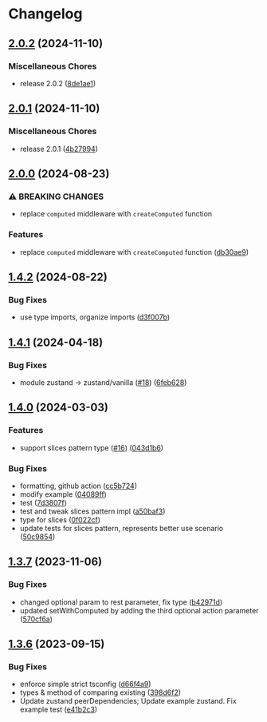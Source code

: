 # Changelog

## [2.0.2](https://github.com/chrisvander/zustand-computed/compare/v2.0.1...v2.0.2) (2024-11-10)


### Miscellaneous Chores

* release 2.0.2 ([8de1ae1](https://github.com/chrisvander/zustand-computed/commit/8de1ae1eb47d034efec1145b9d2d8a0f0827b437))

## [2.0.1](https://github.com/chrisvander/zustand-computed/compare/v2.0.0...v2.0.1) (2024-11-10)


### Miscellaneous Chores

* release 2.0.1 ([4b27994](https://github.com/chrisvander/zustand-computed/commit/4b279942910fdb5450057c5fd7eb5c1fad9e44fb))

## [2.0.0](https://github.com/chrisvander/zustand-computed/compare/v1.4.2...v2.0.0) (2024-08-23)


### ⚠ BREAKING CHANGES

* replace `computed` middleware with `createComputed` function

### Features

* replace `computed` middleware with `createComputed` function ([db30ae9](https://github.com/chrisvander/zustand-computed/commit/db30ae959fa67e13f527141ff9181521eb515367))

## [1.4.2](https://github.com/chrisvander/zustand-computed/compare/v1.4.1...v1.4.2) (2024-08-22)


### Bug Fixes

* use type imports, organize imports ([d3f007b](https://github.com/chrisvander/zustand-computed/commit/d3f007ba3db24b2c1d14576e33f0eca61b329a4f))

## [1.4.1](https://github.com/chrisvander/zustand-computed/compare/v1.4.0...v1.4.1) (2024-04-18)


### Bug Fixes

* module zustand -&gt; zustand/vanilla ([#18](https://github.com/chrisvander/zustand-computed/issues/18)) ([6feb628](https://github.com/chrisvander/zustand-computed/commit/6feb628fdb1bf3a924cdb438e903f09471845b9e))

## [1.4.0](https://github.com/chrisvander/zustand-computed/compare/v1.3.7...v1.4.0) (2024-03-03)


### Features

* support slices pattern type ([#16](https://github.com/chrisvander/zustand-computed/issues/16)) ([043d1b6](https://github.com/chrisvander/zustand-computed/commit/043d1b6cbce8bbae104b072f8a6b97d637b9dd06))


### Bug Fixes

* formatting, github action ([cc5b724](https://github.com/chrisvander/zustand-computed/commit/cc5b7249f90d635a96cfa09143400a296d2d3750))
* modify example ([04089ff](https://github.com/chrisvander/zustand-computed/commit/04089ffe37dd2e630343f65ccad64aec532d289c))
* test ([7d3807f](https://github.com/chrisvander/zustand-computed/commit/7d3807fb21c9451c0d7f73a5dbaf9748ad39d01f))
* test and tweak slices pattern impl ([a50baf3](https://github.com/chrisvander/zustand-computed/commit/a50baf39b17ed8983039c6f76ed2bd8986cf4f72))
* type for slices ([0f022cf](https://github.com/chrisvander/zustand-computed/commit/0f022cf29d5bb430e694eb24c6f30c89867255ce))
* update tests for slices pattern, represents better use scenario ([50c9854](https://github.com/chrisvander/zustand-computed/commit/50c98549af8de02020622a0869e48b64650a18e6))

## [1.3.7](https://github.com/chrisvander/zustand-computed/compare/v1.3.6...v1.3.7) (2023-11-06)


### Bug Fixes

* changed optional param to rest parameter, fix type ([b42971d](https://github.com/chrisvander/zustand-computed/commit/b42971d30b3846d44b0b5487770f4a9efc75bdf2))
* updated setWithComputed by adding the third optional action parameter ([570cf6a](https://github.com/chrisvander/zustand-computed/commit/570cf6a7a2809fff1b4e4e0e6417c9086e08a8fa))

## [1.3.6](https://github.com/chrisvander/zustand-computed/compare/v1.3.5...v1.3.6) (2023-09-15)


### Bug Fixes

* enforce simple strict tsconfig ([d66f4a9](https://github.com/chrisvander/zustand-computed/commit/d66f4a924f5718ea88b3f9ad7af61ec35c6b3dce))
* types & method of comparing existing ([398d6f2](https://github.com/chrisvander/zustand-computed/commit/398d6f2a2bb2dc3d6dcc64cc3c1e6dca4f63d21f))
* Update zustand peerDependencies; Update example zustand. Fix example test ([e41b2c3](https://github.com/chrisvander/zustand-computed/commit/e41b2c32105da94bfff85705d4b708205d7390d0))
